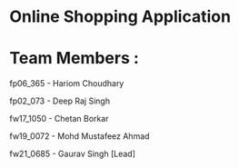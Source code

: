 # Online Shopping Application

# Team Members :

fp06_365 - Hariom Choudhary

fp02_073 - Deep Raj Singh

fw17_1050 - Chetan Borkar

fw19_0072 - Mohd Mustafeez Ahmad

fw21_0685 - Gaurav Singh [Lead]
